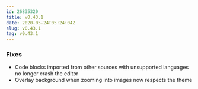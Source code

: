 ```yaml
---
id: 26835320
title: v0.43.1
date: 2020-05-24T05:24:04Z
slug: v0.43.1
tag: v0.43.1
---
```

    
### Fixes

- Code blocks imported from other sources with unsupported languages no longer crash the editor
- Overlay background when zooming into images now respects the theme
      